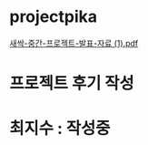 # projectpika
[새싹-중간-프로젝트-발표-자료 (1).pdf](https://github.com/user-attachments/files/18111458/-.-.-.-.1.pdf)
# 프로젝트 후기 작성
# 최지수 : 작성중
